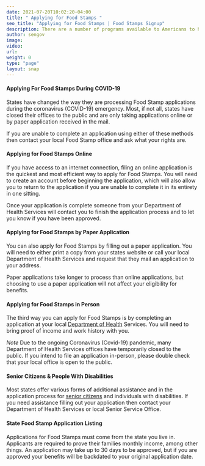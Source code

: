 ```yaml
---
date: 2021-07-20T10:02:20-04:00
title: " Applying for Food Stamps "
seo_title: "Applying for Food Stamps | Food Stamps Signup"
description: There are a number of programs available to Americans to help assist them throughout the coronavirus (COVID-19) pandemic. 
author: sengov
image:
video:
url:
weight: 0
type: "page"
layout: snap
---
```


#### Applying For Food Stamps During COVID-19
States have changed the way they are processing Food Stamp applications during the coronavirus (COVID-19) emergency. Most, if not all, states have closed their offices to the public and are only taking applications online or by paper application received in the mail. 

If you are unable to complete an application using either of these methods then contact your local Food Stamp office and ask what your rights are. 


#### Applying for Food Stamps Online
If you have access to an internet connection, filing an online application is the quickest and most efficient way to apply for Food Stamps. You will need to create an account before beginning the application, which will also allow you to return to the application if you are unable to complete it in its entirety in one sitting. 

Once your application is complete someone from your Department of Health Services will contact you to finish the application process and to let you know if you have been approved. 

#### Applying for Food Stamps by Paper Application
You can also apply for Food Stamps by filling out a paper application. You will need to either print a copy from your states website or call your local Department of Health Services and request that they mail an application to your address. 

Paper applications take longer to process than online applications, but choosing to use a paper application will not affect your eligibility for benefits. 

#### Applying for Food Stamps in Person
The third way you can apply for Food Stamps is by completing an application at your local [ Department of Health](https://www.fns.usda.gov/snap/state) Services. You will need to bring proof of income and work history with you. 

*Note* Due to the ongoing Coronavirus (Covid-19) pandemic, many Department of Health Services offices have temporarily closed to the public. If you intend to file an application in-person, please double check that your local office is open to the public.

#### Senior Citizens & People With Disabilities
Most states offer various forms of additional assistance and in the application process for [senior citizens](https://www.fns.usda.gov/snap/eligibility/elderly-disabled-special-rules) and individuals with disabilities. If you need assistance filling out your application then contact your Department of Health Services or local Senior Service Office. 

#### State Food Stamp Application Listing
Applications for Food Stamps must come from the state you live in. Applicants are required to prove their families monthly income, among other things. An application may take up to 30 days to be approved, but if you are approved your benefits will be backdated to your original application date. 
